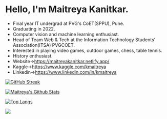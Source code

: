# Hello, I'm Maitreya Kanitkar.

- Final year IT undergrad at PVG's CoET(SPPU), Pune.
- Graduating in 2022. 
- Computer vision and machine learning enthusiast.
- Head of Team Web & Tech at the Information Technology Students' Association(ITSA) PVGCOET.
- Interested in playing video games, outdoor games, chess, table tennis.
- History enthusiast.
- Website->https://maitreyakanitkar.netlify.app/
- Kaggle->https://www.kaggle.com/kmaitreya
- Linkedin->https://www.linkedin.com/in/kmaitreya

[![GitHub Streak](https://github-readme-streak-stats.herokuapp.com/?user=KMaitreya&theme=black-ice&hide_border=true&stroke=151515)](https://git.io/streak-stats)

[![Maitreya's Github Stats](https://github-readme-stats.vercel.app/api?username=KMaitreya&show_icons=true&theme=dark&count_private=true&include_all_commits=true&hide_border=true)](https://github.com/anuraghazra/github-readme-stats)

[![Top Langs](https://github-readme-stats.vercel.app/api/top-langs/?username=KMaitreya&layout=compact&langs_count=10&theme=dark&hide_border=true)](https://github.com/anuraghazra/github-readme-stats)

![](https://komarev.com/ghpvc/?username=KMaitreya&color=202020&label=Profile+Views)
